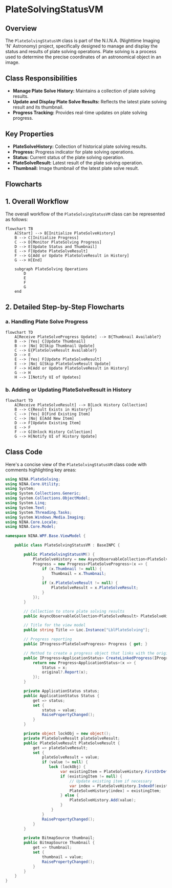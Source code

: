 # PlateSolvingStatusVM

## Overview

The `PlateSolvingStatusVM` class is part of the N.I.N.A. (Nighttime Imaging 'N' Astronomy) project, specifically designed to manage and display the status and results of plate solving operations. Plate solving is a process used to determine the precise coordinates of an astronomical object in an image.

## Class Responsibilities

- **Manage Plate Solve History:** Maintains a collection of plate solving results.
- **Update and Display Plate Solve Results:** Reflects the latest plate solving result and its thumbnail.
- **Progress Tracking:** Provides real-time updates on plate solving progress.

## Key Properties

- **PlateSolveHistory:** Collection of historical plate solving results.
- **Progress:** Progress indicator for plate solving operations.
- **Status:** Current status of the plate solving operation.
- **PlateSolveResult:** Latest result of the plate solving operation.
- **Thumbnail:** Image thumbnail of the latest plate solve result.

## Flowcharts

## 1. Overall Workflow

The overall workflow of the `PlateSolvingStatusVM` class can be represented as follows:

```mermaid
flowchart TB
    A[Start] --> B[Initialize PlateSolveHistory]
    B --> C[Initialize Progress]
    C --> D[Monitor PlateSolving Progress]
    D --> E[Update Status and Thumbnail]
    E --> F[Update PlateSolveResult]
    F --> G[Add or Update PlateSolveResult in History]
    G --> H[End]

    subgraph PlateSolving Operations
        D
        E
        F
        G
    end
```

## 2. Detailed Step-by-Step Flowcharts

### a. Handling Plate Solve Progress

```mermaid
flowchart TD
    A[Receive PlateSolveProgress Update] --> B{Thumbnail Available?}
    B --> |Yes| C[Update Thumbnail]
    B --> |No| D[Skip Thumbnail Update]
    C --> E{PlateSolveResult Available?}
    D --> E
    E --> |Yes| F[Update PlateSolveResult]
    E --> |No| G[Skip PlateSolveResult Update]
    F --> H[Add or Update PlateSolveResult in History]
    G --> H
    H --> I[Notify UI of Updates]
```

### b. Adding or Updating PlateSolveResult in History

```mermaid
flowchart TD
    A[Receive PlateSolveResult] --> B[Lock History Collection]
    B --> C{Result Exists in History?}
    C --> |Yes| D[Find Existing Item]
    C --> |No| E[Add New Item]
    D --> F[Update Existing Item]
    E --> F
    F --> G[Unlock History Collection]
    G --> H[Notify UI of History Update]
```

## Class Code

Here's a concise view of the `PlateSolvingStatusVM` class code with comments highlighting key areas:

```csharp
using NINA.PlateSolving;
using NINA.Core.Utility;
using System;
using System.Collections.Generic;
using System.Collections.ObjectModel;
using System.Linq;
using System.Text;
using System.Threading.Tasks;
using System.Windows.Media.Imaging;
using NINA.Core.Locale;
using NINA.Core.Model;

namespace NINA.WPF.Base.ViewModel {

    public class PlateSolvingStatusVM : BaseINPC {

        public PlateSolvingStatusVM() {
            PlateSolveHistory = new AsyncObservableCollection<PlateSolveResult>();
            Progress = new Progress<PlateSolveProgress>(x => {
                if (x.Thumbnail != null) {
                    Thumbnail = x.Thumbnail;
                }
                if (x.PlateSolveResult != null) {
                    PlateSolveResult = x.PlateSolveResult;
                }
            });
        }

        // Collection to store plate solving results
        public AsyncObservableCollection<PlateSolveResult> PlateSolveHistory { get; }

        // Title for the view model
        public string Title => Loc.Instance["LblPlateSolving"];

        // Progress reporting
        public IProgress<PlateSolveProgress> Progress { get; }

        // Method to create a progress object that links with the original progress
        public IProgress<ApplicationStatus> CreateLinkedProgress(IProgress<ApplicationStatus> original) {
            return new Progress<ApplicationStatus>(x => {
                Status = x;
                original?.Report(x);
            });
        }

        private ApplicationStatus status;
        public ApplicationStatus Status {
            get => status;
            set {
                status = value;
                RaisePropertyChanged();
            }
        }

        private object lockObj = new object();
        private PlateSolveResult plateSolveResult;
        public PlateSolveResult PlateSolveResult {
            get => plateSolveResult;
            set {
                plateSolveResult = value;
                if (value != null) {
                   lock (lockObj) {
                        var existingItem = PlateSolveHistory.FirstOrDefault(x => x.SolveTime == value.SolveTime);
                        if (existingItem != null) {
                            // Update existing item if necessary
                            var index = PlateSolveHistory.IndexOf(existingItem);
                            PlateSolveHistory[index] = existingItem;
                        } else {
                            PlateSolveHistory.Add(value);
                        }
                    }
                }
                RaisePropertyChanged();
            }
        }

        private BitmapSource thumbnail;
        public BitmapSource Thumbnail {
            get => thumbnail;
            set {
                thumbnail = value;
                RaisePropertyChanged();
            }
        }
    }
}
```
